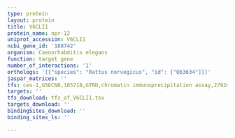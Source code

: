 ```yaml
---
type: protein
layout: protein
title: V6CLI1
protein_name: npr-12
uniprot_accession: V6CLI1
ncbi_gene_id: '188742'
organism: Caenorhabditis elegans
function: target gene
number_of_interactions: '1'
orthologs: '[{"species": "Rattus norvegicus", "id": ["Q63634"]}]'
jaspar_matrices: ''
tfs: ces-1,G5ECN8,185718,GTRD,chromatin immunoprecipitation assay,27924024%5Buid%5D,No
targets: ''
tfs_download: tfs_of_V6CLI1.tsv
targets_download: ''
bindingSites_download: ''
binding_sites_ls: ''

---
```

